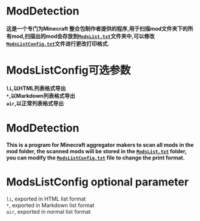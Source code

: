 # ModDetection
**这是一个专门为Minecraft 整合包制作者提供的程序,用于扫描mod文件夹下的所有mod,扫描出的mod会存放到[`ModsList.txt`](#)文件夹中,可以修改[`ModsListConfig.txt`](#)文件进行更改打印格式.**

# ModsListConfig可选参数
**`li`,以HTML列表格式导出** <br>
**`*`,以Markdown列表格式导出** <br>
**`air`,以正常列表格式导出** <br>

# ModDetection
**This is a program for Minecraft aggregator makers to scan all mods in the mod folder, the scanned mods will be stored in the [`ModsList.txt`](#) folder, you can modify the [`ModsListConfig.txt`](#) file to change the print format.**

# ModsListConfig optional parameter
`li`, exported in HTML list format <br>
`*`, exported in Markdown list format <br>
`air`, exported in normal list format <br>
